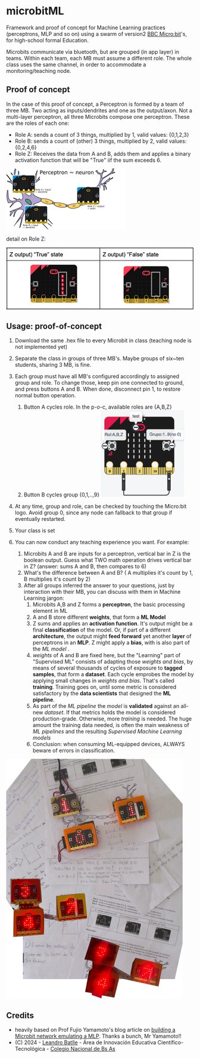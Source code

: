 # microbitML


Framework and proof of concept for Machine Learning practices (perceptrons, MLP and so on) using a swarm of version2 [BBC Micro:bit](https://python.microbit.org/)'s, for high-school formal Education.

Microbits communicate via bluetooth, but are grouped (in app layer) in teams. Within each team, each MB must  assume a different role.  The whole class uses the same channel, in order to accommodate a monitoring/teaching node.


## Proof of concept


In the case of this proof of concept, a Perceptron is formed by a team of three MB. Two acting as inputs/dendrites and one as the output/axon. Not a multi-layer perceptron, all three Microbits compose one perceptron. These are the roles of each one:

- Role A: sends a count of 3 things, multiplied by 1, valid values: {0,1,2,3}
- Role B: sends a count of (other) 3 things, multiplied by 2, valid values: {0,2,4,6}
- Role Z: Receives the data from A and B, adds them and applies a binary activation function that will be "True" iif the sum exceeds 6.


![](README.d/mbperceptron.png)

detail on Role Z:

![](README.d/z_binary_output.png)


## Usage:  proof-of-concept 

1. Download the same .hex file to every Microbit in class (teaching node is not implemented yet)
2. Separate the class in groups of three MB's. Maybe groups of six~ten students, sharing 3 MB, is fine.
3. Each group must have all MB's configured accordingly to assigned group and role. To change those, keep pin one  connected to ground, and press buttons A and B. When done, disconnect pin 1, to restore normal button operation.
   1. Button A cycles role. In the p-o-c, available roles are {A,B,Z}
   2. Button B cycles group {0,1,..,9}
      ![](README.d/config_role_group.png)      
      
1. At any time,  group and role, can be checked by touching the Micro:bit logo. Avoid group 0, since any node can fallback to that group if eventually restarted.
2. Your class is set
3. You can now conduct any teaching experience you want. For example:
   1. Microbits A and B are inputs for a perceptron, vertical bar in Z is the boolean output. Guess what TWO math operation drives vertical bar in Z? (answer: sums A and B, then compares to 6)
   2. What's the difference between A and B? ( A multiplies it's count by 1, B multiplies it's count by 2)
   3. After all groups inferred the answer to your questions, just by interaction with their MB, you can discuss with them in Machine Learning jargon:
      1. Microbits A,B and Z forms a **perceptron**, the basic processing element in ML
      2. A and B store different **weights**,  that form a **ML Model**
      3. Z sums and applies an **activation function**. It's output might be a final **classification** of the model. Or, if part of a different **architecture**, the output might  **feed forward**  yet another **layer** of perceptrons in an **MLP**. Z might apply a **bias**, with is also part of the *ML model* . 
      4. *weights* of A and B are fixed here, but the "Learning" part of "Supervised ML" consists of adapting those *weights and bias*, by means of several thousands of cycles of exposure to  **tagged samples**, that form a **dataset**. Each cycle emprobes the model by applying small changes in *weights and bias*. That's called **training**. Training goes on, until some metric is considered satisfactory by the **data scientists** that designed the **ML pipeline**.
      5. As part of the *ML pipeline* the *model* is **validated** against an all-new *dataset*. If that metrics holds the model is considered production-grade. Otherwise, more *training* is needed. The huge  amount the training data needed, is often the main weakness of *ML pipelines* and the resulting *Supervised Machine Learning models*
      6. Conclusion: when consuming ML-equipped devices, ALWAYS beware of errors in classification.


![](README.d/practica_241029.png)
## Credits

- heavily based on Prof Fujio Yamamoto's blog article on [building a Microbit network emulating a MLP](https://sparse-dense.blogspot.com/2018/06/microbittwo-layer-perceptronxor.html). Thanks a bunch, Mr Yamamoto!!
- (C) 2024 - [Leandro Batlle](https://www.linkedin.com/in/lean-b/) - Área de Innovación Educativa Científico-Tecnológica - [Colegio Nacional de Bs As](https://www.cnba.uba.ar)

